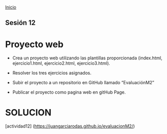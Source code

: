 <!-- No borrar o modificar -->
[Inicio](./index.md)

## Sesión 12 


<!-- Su documentación aquí -->


# Proyecto web

- Crea un proyecto web utilizando las plantillas proporcionada (index.html, ejercicio1.html, ejercicio2.html, ejercicio3.html).

- Resolver los tres ejercicios asignados.

- Subir el proyecto a un repositorio en GitHub llamado “EvaluaciónM2”

- Publicar el proyecto como pagina web en gitHub Page.

# SOLUCION

[actividad12] (https://juangarciarodas.github.io/evaluacionM2/)


